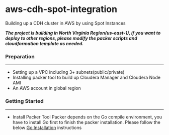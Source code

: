 # aws-cdh-spot-integration
Building up a CDH cluster in AWS by using Spot Instances

***The project is building in North Virginia Region(us-east-1), if you want to deploy to other regions, please modify the packer scripts and cloudformation template as needed.***

### Preparation
---
- Setting up a VPC including 3+ subnets(public/private)
- Installing packer tool to build up Cloudera Manager and Cloudera Node AMI
- An AWS account in global region

### Getting Started
---
- Install Packer Tool 
Packer depends on the Go compile environment, you have to install Go first to finish the packer installation.
Please follow the below [Go Installation](https://golang.org/doc/install) instructions
